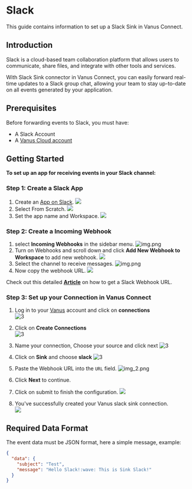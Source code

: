 # Slack

This guide contains information to set up a Slack Sink in Vanus Connect.

## Introduction

Slack is a cloud-based team collaboration platform that allows users to communicate, share files, and integrate with other tools and services.

With Slack Sink connector in Vanus Connect, you can easily forward real-time updates to a Slack group chat, allowing your team to stay up-to-date on all events generated by your application.


## Prerequisites

Before forwarding events to Slack, you must have:

- A Slack Account
- A [Vanus Cloud account](https://cloud.vanus.ai)

## Getting Started

**To set up an app for receiving events in your Slack channel:**

### Step 1: Create a Slack App
1. Create an [App on Slack](https://api.slack.com/apps).
   ![](images/1.png)
2. Select From Scratch.
   ![](images/2.png)
3. Set the app name and Workspace.
![](images/3.png)

### Step 2: Create a Incoming Webhook
1. select **Incoming Webhooks** in the sidebar menu.
![img.png](images/4.png)
2. Turn on Webhooks and scroll down and click **Add New Webhook to Workspace** to add new webhook.
![](images/5.png)
3. Select the channel to receive messages.
![img.png](images/6.png)
4. Now copy the webhook URL.
![](images/7.png)

Check out this detailed [**Article**](https://www.vanus.ai/blog/get-your-slack-webhook-url/) on how to get a Slack Webhook URL.

### Step 3: Set up your Connection in Vanus Connect 

1. Log in to your [Vanus](https://cloud.vanus.ai) account and click on **connections**  
![3](images/go%20to%20vanuscloud.png)  

2. Click on **Create Connections**  
![3](images/click%20create%20connection.png)  

3. Name your connection, Choose your source and click next 
![3](images/choose%20source.png) 

4. Click on **Sink** and choose **slack** 
![3](images/choose%20sink.png) 

5. Paste the Webhook URL into the `URL` field. 
![img_2.png](images/8.png) 

6. Click **Next** to continue.  

7. Click on submit to finish the configuration. 
![](images/submit.png)  

8. You've successfully created your Vanus slack sink connection.  
![](images/created.png)  

## Required Data Format

The event data must be JSON format, here a simple message, example:

```json
{
  "data": {
    "subject": "Test",
    "message": "Hello Slack!:wave: This is Sink Slack!"
  }
}
```

